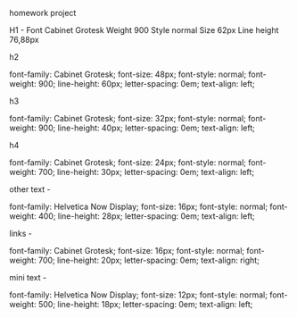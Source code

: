homework project

H1 - 
Font Cabinet Grotesk
Weight 900
Style normal
Size 62px
Line height 76,88px

h2

font-family: Cabinet Grotesk;
font-size: 48px;
font-style: normal;
font-weight: 900;
line-height: 60px;
letter-spacing: 0em;
text-align: left;

h3

font-family: Cabinet Grotesk;
font-size: 32px;
font-style: normal;
font-weight: 900;
line-height: 40px;
letter-spacing: 0em;
text-align: left;

h4

font-family: Cabinet Grotesk;
font-size: 24px;
font-style: normal;
font-weight: 700;
line-height: 30px;
letter-spacing: 0em;
text-align: left;

other text -

font-family: Helvetica Now Display;
font-size: 16px;
font-style: normal;
font-weight: 400;
line-height: 28px;
letter-spacing: 0em;
text-align: left;

links - 

font-family: Cabinet Grotesk;
font-size: 16px;
font-style: normal;
font-weight: 700;
line-height: 20px;
letter-spacing: 0em;
text-align: right;

mini text - 

font-family: Helvetica Now Display;
font-size: 12px;
font-style: normal;
font-weight: 500;
line-height: 18px;
letter-spacing: 0em;
text-align: left;